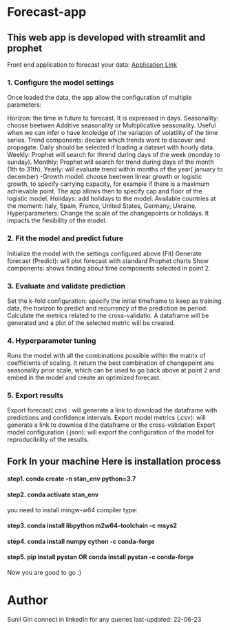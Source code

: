 # Forecast-app

## This web app is developed with streamlit and prophet
Front end application to forecast your data: [Application Link](https://sunilgiri7-forecast-app-forecastapp-jgzz7s.streamlit.app/)


### 1. Configure the model settings
Once loaded the data, the app allow the configuration of multiple parameters:

Horizon: the time in future to forecast. It is expressed in days.
Seasonality: choose beetwen Additive seasonality or Multiplicative seasonality. Useful when we can infer o have knoledge of the variation of volatility of the time series.
Trend components: declare which trends want to discover and propagate. Daily should be selected if loading a dataset with hourly data. Weekly: Prophet will search for thrend during days of the week (monday to sunday). Monthly: Prophet will search for trend during days of the month (1th to 31th). Yearly: will evaluate trend within months of the year( january to december) -Growth model: choose beetwen linear growth or logistic growth, to specify carrying capacity, for example if there is a maximum achievable point. The app allows then to specify cap and floor of the logistic model.
Holidays: add holidays to the model. Available countries at the moment: Italy, Spain, France, United States, Germany, Ukraine.
Hyperparameters: Change the scale of the changepoints or holidays. It impacts the flexibility of the model.

### 2. Fit the model and predict future
Initialize the model with the settings configured above (Fit)
Generate forecast (Predict): will plot forecast with standard Prophet charts
Show components: shows finding about time components selected in point 2.
### 3. Evaluate and validate prediction
Set the k-fold configuration: specify the initial timeframe to keep as training data, the horizon to predict and recurrency of the prediction as period.
Calculate the metrics related to the cross-validatio. A dataframe will be generated and a plot of the selected metric will be created.

### 4. Hyperparameter tuning
Runs the model with all the combinations possible within the matrix of coefficients of scaling. It return the best combination of changepoint ans seasonality prior scale, which can be used to go back above at point 2 and embed in the model and create an optimized forecast.

### 5. Export results
Export forecast(.csv) : will generate a link to download the dataframe with predictions and confidence intervals.
Export model metrics (.csv): will generate a link to downloa d the dataframe or the cross-validation
Export model configuration (.json): will export the configuration of the model for reproducibility of the results.

## Fork In your machine Here is installation process
#### step1. conda create -n stan_env python=3.7
#### step2. conda activate stan_env

you need to install mingw-w64 compiler type:
#### step3. conda install libpython m2w64-toolchain -c msys2
#### step4. conda install numpy cython -c conda-forge
#### step5. pip install pystan OR conda install pystan -c conda-forge

Now you are good to go :)

# Author
Sunil Giri
connect in linkedIn for any queries 
last-updated: 22-06-23
